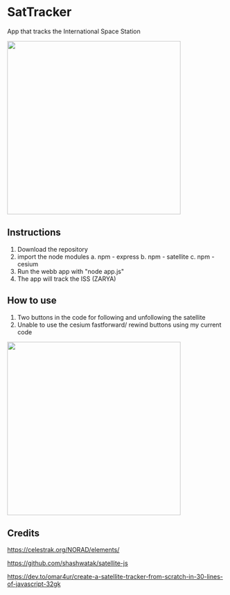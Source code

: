 # SatTracker
App that tracks the International Space Station

<img src="https://github.com/pacellidomonic/SatTracker/assets/63662881/f1ad265b-a6b5-4931-9215-634ee1bc222e" width="400"/>

## Instructions

1. Download the repository
2. import the node modules
  a. npm - express
  b. npm - satellite
  c. npm - cesium
3. Run the webb app with "node app.js"
4. The app will track the ISS (ZARYA)

## How to use
1. Two buttons in the code for following and unfollowing the satellite
2. Unable to use the cesium fastforward/ rewind buttons using my current code

<img src="https://github.com/pacellidomonic/SatTracker/assets/63662881/4f34e515-dc29-4352-afbe-82fbb37af093" width="400"/>

## Credits
https://celestrak.org/NORAD/elements/

https://github.com/shashwatak/satellite-js

https://dev.to/omar4ur/create-a-satellite-tracker-from-scratch-in-30-lines-of-javascript-32gk
